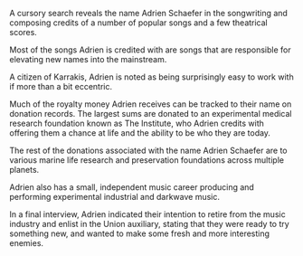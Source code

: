 A cursory search reveals the name Adrien Schaefer in the songwriting and composing credits of a number of popular songs and a few theatrical scores.

Most of the songs Adrien is credited with are songs that are responsible for elevating new names into the mainstream.

A citizen of Karrakis, Adrien is noted as being surprisingly easy to work with if more than a bit eccentric.

Much of the royalty money Adrien receives can be tracked to their name on donation records. The largest sums are donated to an experimental medical research foundation known as The Institute, who Adrien credits with offering them a chance at life and the ability to be who they are today.

The rest of the donations associated with the name Adrien Schaefer are to various marine life research and preservation foundations across multiple planets.

Adrien also has a small, independent music career producing and performing experimental industrial and darkwave music.

In a final interview, Adrien indicated their intention to retire from the music industry and enlist in the Union auxiliary, stating that they were ready to try something new, and wanted to make some fresh and more interesting enemies.
